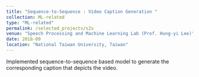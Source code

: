 ```yaml
---
title: "Sequence-to-Sequence : Video Caption Generation "
collection: ML-related
type: "ML-related"
permalink: /selected_projects/s2s
venue: "Speech Processing and Machine Learning Lab (Prof. Hung-yi Lee)"
date: 2018-09
location: "National Taiwan University, Taiwan"
---
```


<!-- [More information here]() -->
Implemented sequence-to-sequence based model to generate the corresponding caption that depicts the video.



